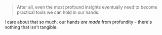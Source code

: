 > After all, even the most profound insights eventually need to become practical tools we can hold in our hands.

I care about that so much. our hands *are made* from profundity - there's nothing that isn't tangible.
